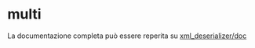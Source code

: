 # multi
La documentazione completa può essere reperita su [xml_deserializer/doc](https://roberta15.github.io/doc_multiline)
